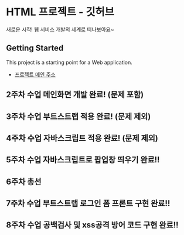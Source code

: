 # HTML 프로젝트 - 깃허브
새로운 시작! 웹 서비스 개발의 세계로 떠나보아요~
## Getting Started
This project is a starting point for a Web application.
- [프로젝트 메인 주소](https://github.com/YJlang/WEB_MAIN_20211001)
## 2주차 수업 메인화면 개발 완료! (문제 포함)
## 3주차 수업 부트스트랩 적용 완료! (문제 제외)
## 4주차 수업 자바스크립트 적용 완료! (문제 제외)
## 5주차 수업 자바스크립트로 팝업창 띄우기 완료!!
## 6주차 총선
## 7주차 수업 부트스트랩 로그인 폼 프론트 구현 완료!!
## 8주차 수업 공백검사 및 xss공격 방어 코드 구현 완료!!